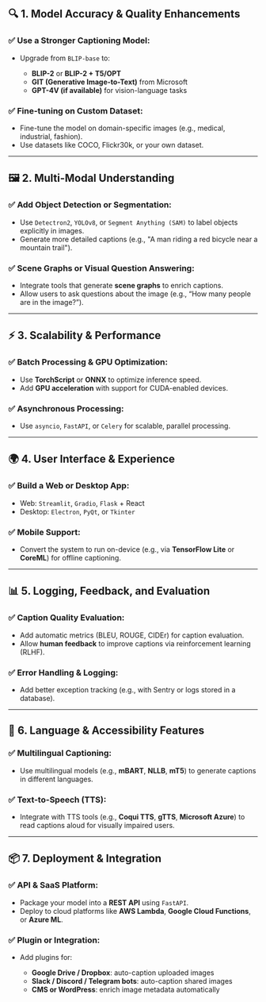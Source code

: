 
## 🔍 1. **Model Accuracy & Quality Enhancements**

### ✅ Use a Stronger Captioning Model:

* Upgrade from `BLIP-base` to:

  * **BLIP-2** or **BLIP-2 + T5/OPT**
  * **GIT (Generative Image-to-Text)** from Microsoft
  * **GPT-4V (if available)** for vision-language tasks

### ✅ Fine-tuning on Custom Dataset:

* Fine-tune the model on domain-specific images (e.g., medical, industrial, fashion).
* Use datasets like COCO, Flickr30k, or your own dataset.

---

## 🖼️ 2. **Multi-Modal Understanding**

### ✅ Add Object Detection or Segmentation:

* Use `Detectron2`, `YOLOv8`, or `Segment Anything (SAM)` to label objects explicitly in images.
* Generate more detailed captions (e.g., "A man riding a red bicycle near a mountain trail").

### ✅ Scene Graphs or Visual Question Answering:

* Integrate tools that generate **scene graphs** to enrich captions.
* Allow users to ask questions about the image (e.g., “How many people are in the image?”).

---

## ⚡ 3. **Scalability & Performance**

### ✅ Batch Processing & GPU Optimization:

* Use **TorchScript** or **ONNX** to optimize inference speed.
* Add **GPU acceleration** with support for CUDA-enabled devices.

### ✅ Asynchronous Processing:

* Use `asyncio`, `FastAPI`, or `Celery` for scalable, parallel processing.

---

## 🌍 4. **User Interface & Experience**

### ✅ Build a Web or Desktop App:

* Web: `Streamlit`, `Gradio`, `Flask` + React
* Desktop: `Electron`, `PyQt`, or `Tkinter`

### ✅ Mobile Support:

* Convert the system to run on-device (e.g., via **TensorFlow Lite** or **CoreML**) for offline captioning.

---

## 📊 5. **Logging, Feedback, and Evaluation**

### ✅ Caption Quality Evaluation:

* Add automatic metrics (BLEU, ROUGE, CIDEr) for caption evaluation.
* Allow **human feedback** to improve captions via reinforcement learning (RLHF).

### ✅ Error Handling & Logging:

* Add better exception tracking (e.g., with Sentry or logs stored in a database).

---

## 🧠 6. **Language & Accessibility Features**

### ✅ Multilingual Captioning:

* Use multilingual models (e.g., **mBART**, **NLLB**, **mT5**) to generate captions in different languages.

### ✅ Text-to-Speech (TTS):

* Integrate with TTS tools (e.g., **Coqui TTS**, **gTTS**, **Microsoft Azure**) to read captions aloud for visually impaired users.

---

## 📦 7. **Deployment & Integration**

### ✅ API & SaaS Platform:

* Package your model into a **REST API** using `FastAPI`.
* Deploy to cloud platforms like **AWS Lambda**, **Google Cloud Functions**, or **Azure ML**.

### ✅ Plugin or Integration:

* Add plugins for:

  * **Google Drive / Dropbox**: auto-caption uploaded images
  * **Slack / Discord / Telegram bots**: auto-caption shared images
  * **CMS or WordPress**: enrich image metadata automatically

